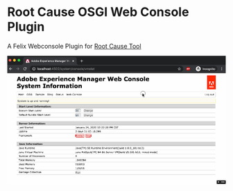 # Root Cause OSGI Web Console Plugin

A Felix Webconsole Plugin for [Root Cause Tool](https://github.com/apache/felix/tree/trunk/rootcause)

![Plugin Demo](doc/root-cause-plugin.gif)